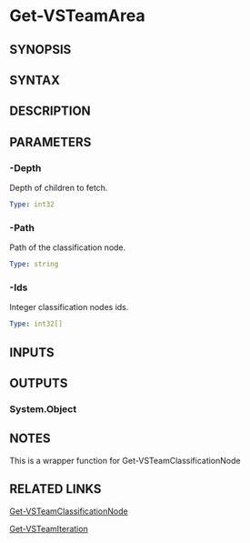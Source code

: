 <!-- #include "./common/header.md" -->

# Get-VSTeamArea

## SYNOPSIS

<!-- #include "./synopsis/Get-VSTeamArea.md" -->

## SYNTAX

## DESCRIPTION

<!-- #include "./synopsis/Get-VSTeamArea.md" -->

## PARAMETERS

<!-- #include "./params/projectName.md" -->

### -Depth

Depth of children to fetch.

```yaml
Type: int32
```

### -Path

Path of the classification node.

```yaml
Type: string
```

### -Ids

Integer classification nodes ids.

```yaml
Type: int32[]
```

## INPUTS

## OUTPUTS

### System.Object

## NOTES

This is a wrapper function for Get-VSTeamClassificationNode

## RELATED LINKS

[Get-VSTeamClassificationNode](Get-VSTeamClassificationNode.md)

[Get-VSTeamIteration](Get-VSTeamIteration.md)
